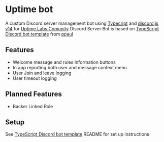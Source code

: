 # Uptime bot

A custom Discord server management bot using [Typecript](https://github.com/microsoft/TypeScript/releases/tag/v5.0.4) and [discord.js v14](https://github.com/discordjs/discord.js/releases/tag/14.9.0) for [Uptime Labs Comunity](https://discord.gg/uptime-lab-952334175501946902) Discord Server
Bot is based on [TypeScript Discord bot template](https://github.com/ppauel/typescript-discord-bot) from [ppaul](https://github.com/ppauel)

## Features

- Welcome message and rules Information buttons
- In app reporting both user and message context menu
- User Join and leave logging
- User timeout logging

## Planned Features

- Backer Linked Role

## Setup

See [TypeScript Discord bot template](https://github.com/ppauel/typescript-discord-bot) README for set up instructions
